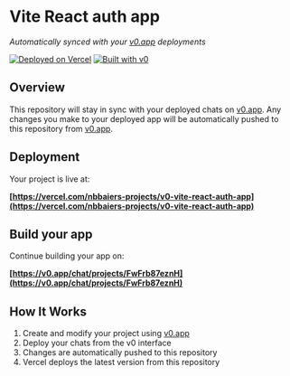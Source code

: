 # Vite React auth app

*Automatically synced with your [v0.app](https://v0.app) deployments*

[![Deployed on Vercel](https://img.shields.io/badge/Deployed%20on-Vercel-black?style=for-the-badge&logo=vercel)](https://vercel.com/nbbaiers-projects/v0-vite-react-auth-app)
[![Built with v0](https://img.shields.io/badge/Built%20with-v0.app-black?style=for-the-badge)](https://v0.app/chat/projects/FwFrb87eznH)

## Overview

This repository will stay in sync with your deployed chats on [v0.app](https://v0.app).
Any changes you make to your deployed app will be automatically pushed to this repository from [v0.app](https://v0.app).

## Deployment

Your project is live at:

**[https://vercel.com/nbbaiers-projects/v0-vite-react-auth-app](https://vercel.com/nbbaiers-projects/v0-vite-react-auth-app)**

## Build your app

Continue building your app on:

**[https://v0.app/chat/projects/FwFrb87eznH](https://v0.app/chat/projects/FwFrb87eznH)**

## How It Works

1. Create and modify your project using [v0.app](https://v0.app)
2. Deploy your chats from the v0 interface
3. Changes are automatically pushed to this repository
4. Vercel deploys the latest version from this repository
